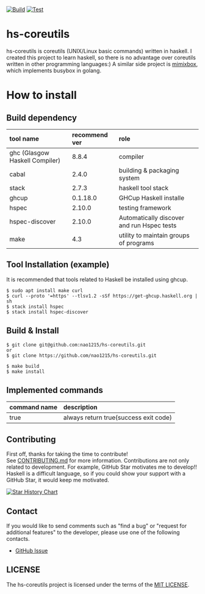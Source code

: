[![Build](https://github.com/nao1215/hs-coreutils/actions/workflows/haskell.yml/badge.svg)](https://github.com/nao1215/hs-coreutils/actions/workflows/haskell.yml)
[![Test](https://github.com/nao1215/hs-coreutils/actions/workflows/test.yml/badge.svg)](https://github.com/nao1215/hs-coreutils/actions/workflows/test.yml)
# hs-coreutils
hs-coreutils is coreutils (UNIX/Linux basic commands) written in haskell. I created this project to learn haskell, so there is no advantage over coreutils written in other programming languages:) A similar side project is [mimixbox](https://github.com/nao1215/mimixbox), which implements busybox in golang.
  
# How to install
## Build dependency
|tool name|recommend ver|role|
|:--|:--|:--|
|ghc (Glasgow Haskell Compiler)| 8.8.4| compiler|
|cabal|2.4.0|building & packaging system|
|stack|2.7.3|haskell tool stack|
|ghcup| 0.1.18.0|GHCup Haskell installe|
|hspec|2.10.0|testing framework|
|hspec-discover|2.10.0|Automatically discover and run Hspec tests|
|make|4.3|utility to maintain groups of programs|

## Tool Installation (example)
It is recommended that tools related to Haskell be installed using ghcup.

```shell
$ sudo apt install make curl
$ curl --proto '=https' --tlsv1.2 -sSf https://get-ghcup.haskell.org | sh
$ stack install hspec
$ stack install hspec-discover
```

## Build & Install
```
$ git clone git@github.com:nao1215/hs-coreutils.git
or
$ git clone https://github.com/nao1215/hs-coreutils.git

$ make build
$ make install
```

## Implemented commands

|command name|description|
|:--|:--|
|true| always return true(success exit code)|

## Contributing
First off, thanks for taking the time to contribute!   
See [CONTRIBUTING.md](./CONTRIBUTING.md) for more information. Contributions are not only related to development. For example, GitHub Star motivates me to develop!! Haskell is a difficult language, so if you could show your support with a GitHub Star, it would keep me motivated.

[![Star History Chart](https://api.star-history.com/svg?repos=nao1215/hs-coreutils&type=Date)](https://star-history.com/#nao1215/hs-coreutils&Date)


## Contact
If you would like to send comments such as "find a bug" or "request for additional features" to the developer, please use one of the following contacts.
- [GitHub Issue](https://github.com/nao1215/hs-coreutils/issues)

## LICENSE
The hs-coreutils project is licensed under the terms of the [MIT LICENSE](./LICENSE).